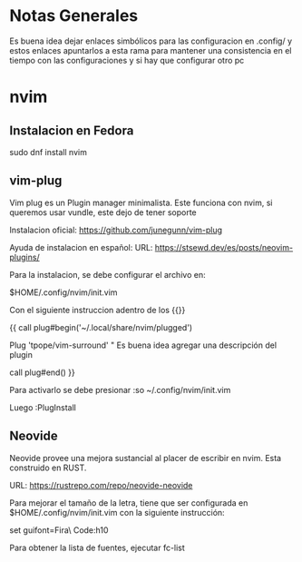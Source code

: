 # Notas Generales

Es buena idea dejar enlaces simbólicos para las configuracion en .config/ y estos enlaces apuntarlos a esta rama para mantener una consistencia en el tiempo con las configuraciones y si hay que configurar otro pc

# nvim

## Instalacion en Fedora
sudo dnf install nvim

## vim-plug

Vim plug es un Plugin manager minimalista. Este funciona con nvim, si queremos usar vundle, este dejo de tener soporte

Instalacion oficial: https://github.com/junegunn/vim-plug

Ayuda de instalacion en español:
URL: https://stsewd.dev/es/posts/neovim-plugins/

Para la instalacion, se debe configurar el archivo en:

$HOME/.config/nvim/init.vim

Con el siguiente instruccion adentro de los {{}}

{{
call plug#begin('~/.local/share/nvim/plugged')

Plug 'tpope/vim-surround'  " Es buena idea agregar una descripción del plugin

call plug#end()
}}

Para activarlo se debe presionar :so ~/.config/nvim/init.vim

Luego :PlugInstall

## Neovide

Neovide provee una mejora sustancial al placer de escribir en nvim. Esta construido en RUST.

URL: https://rustrepo.com/repo/neovide-neovide

Para mejorar el tamaño de la letra, tiene que ser configurada en $HOME/.config/nvim/init.vim con la siguiente instrucción:

set guifont=Fira\ Code:h10

Para obtener la lista de fuentes, ejecutar fc-list

